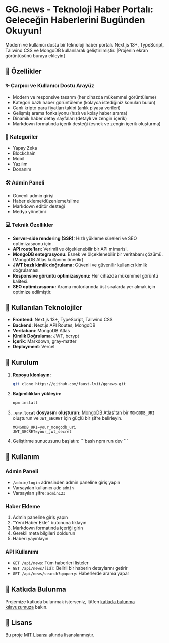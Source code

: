 # GG.news - Teknoloji Haber Portalı:  Geleceğin Haberlerini Bugünden Okuyun!

Modern ve kullanıcı dostu bir teknoloji haber portalı. Next.js 13+, TypeScript, Tailwind CSS ve MongoDB kullanılarak geliştirilmiştir.  [Projenin ekran görüntüsünü buraya ekleyin]

## 🚀 Özellikler

### ✨ Çarpıcı ve Kullanıcı Dostu Arayüz
- Modern ve responsive tasarım (her cihazda mükemmel görüntüleme)
- Kategori bazlı haber görüntüleme (kolayca istediğiniz konuları bulun)
- Canlı kripto para fiyatları takibi (anlık piyasa verileri)
- Gelişmiş arama fonksiyonu (hızlı ve kolay haber arama)
- Dinamik haber detay sayfaları (detaylı ve zengin içerik)
- Markdown formatında içerik desteği (esnek ve zengin içerik oluşturma)

### 📂 Kategoriler
- Yapay Zeka
- Blockchain
- Mobil
- Yazılım
- Donanım

### 🛠️ Admin Paneli
- Güvenli admin girişi
- Haber ekleme/düzenleme/silme
- Markdown editör desteği
- Medya yönetimi

### 💻 Teknik Özellikler
- **Server-side rendering (SSR):**  Hızlı yükleme süreleri ve SEO optimizasyonu için.
- **API route'ları:**  Verimli ve ölçeklenebilir bir API mimarisi.
- **MongoDB entegrasyonu:**  Esnek ve ölçeklenebilir bir veritabanı çözümü.  (MongoDB Atlas kullanımı önerilir)
- **JWT bazlı kimlik doğrulama:**  Güvenli ve güvenilir kullanıcı kimlik doğrulaması.
- **Responsive görüntü optimizasyonu:**  Her cihazda mükemmel görüntü kalitesi.
- **SEO optimizasyonu:**  Arama motorlarında üst sıralarda yer almak için optimize edilmiştir.

## 🔧 Kullanılan Teknolojiler

- **Frontend**: Next.js 13+, TypeScript, Tailwind CSS
- **Backend**: Next.js API Routes, MongoDB
- **Veritabanı**: MongoDB Atlas
- **Kimlik Doğrulama**: JWT, bcrypt
- **İçerik**: Markdown, gray-matter
- **Deployment**: Vercel

## 🚀 Kurulum

1. **Repoyu klonlayın:**
   ```bash
   git clone https://github.com/faust-lvii/ggnews.git
   ```

2. **Bağımlılıkları yükleyin:**
   ```bash
   npm install
   ```

3. **`.env.local` dosyasını oluşturun:**  [MongoDB Atlas'tan](https://www.mongodb.com/cloud/atlas) bir `MONGODB_URI` oluşturun ve `JWT_SECRET` için güçlü bir şifre belirleyin.
   ```env
   MONGODB_URI=your_mongodb_uri
   JWT_SECRET=your_jwt_secret
   ```

4. Geliştirme sunucusunu başlatın:
\`\`\`bash
npm run dev
\`\`\`

## 📝 Kullanım

### Admin Paneli
- `/admin/login` adresinden admin paneline giriş yapın
- Varsayılan kullanıcı adı: `admin`
- Varsayılan şifre: `admin123`

### Haber Ekleme
1. Admin paneline giriş yapın
2. "Yeni Haber Ekle" butonuna tıklayın
3. Markdown formatında içeriği girin
4. Gerekli meta bilgileri doldurun
5. Haberi yayınlayın

### API Kullanımı
- `GET /api/news`: Tüm haberleri listeler
- `GET /api/news/[id]`: Belirli bir haberin detaylarını getirir
- `GET /api/news/search?q=query`: Haberlerde arama yapar

## 📄 Katkıda Bulunma

Projemize katkıda bulunmak isterseniz, lütfen [katkıda bulunma kılavuzumuza](CONTRIBUTING.md) bakın.

## 📄 Lisans

Bu proje [MIT Lisansı](LICENSE) altında lisanslanmıştır.